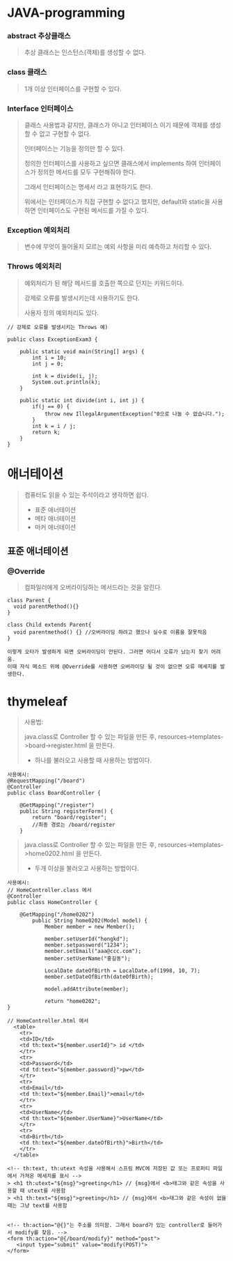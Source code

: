 # JAVA-programming

### abstract 추상클래스
> 추상 클래스는 인스턴스(객체)를 생성할 수 없다.

### class 클래스
> 1개 이상 인터페이스를 구현할 수 있다.

### Interface 인터페이스
> 클래스 사용법과 같지만, 클래스가 아니고 인터페이스 이기 때문에 객체를 생성할 수 없고 구현할 수 없다.
> 
> 인터페이스는 기능을 정의만 할 수 있다. 
> 
> 정의한 인터페이스를 사용하고 싶으면 클래스에서 implements 하여 인터페이스가 정의한 메서드를 모두 구현해줘야 한다.
> 
> 그래서 인터페이스는 명세서 라고 표현하기도 한다.
> 
> 위에서는 인터페이스가 직접 구현할 수 없다고 했지만, default와 static을 사용하면 인터페이스도 구현된 메서드를 가질 수 있다.


### Exception 예외처리
> 변수에 무엇이 들어올지 모르는 예외 사항을 미리 예측하고 처리할 수 있다.

### Throws 예외처리
> 예외처리가 된 해당 메서드를 호출한 쪽으로 던지는 키워드이다.
> 
> 강제로 오류를 발생시키는데 사용하기도 한다.
> 
> 사용자 정의 예외처리도 있다.
> 

```
// 강제로 오류를 발생시키는 Throws 예)

public class ExceptionExam3 {

    public static void main(String[] args) {
        int i = 10;
        int j = 0;
        
        int k = divide(i, j);
        System.out.println(k);
    }
    
    public static int divide(int i, int j) {
        if(j == 0) {
            throw new IllegalArgumentException("0으로 나눌 수 없습니다.");
        }
        int k = i / j;
        return k;
    }
}
```

# 애너테이션  
> 컴퓨터도 읽을 수 있는 주석이라고 생각하면 쉽다.
> - 표준 애너테이션
> - 메타 애너테이션
> - 마커 애너테이션


## 표준 애너테이션
### @Override
> 컴파일러에게 오버라이딩하는 메서드라는 것을 알린다.
```
class Parent {
  void parentMethod(){}
}

class Child extends Parent{
  void parentmethod() {} //오버라이딩 하려고 했으나 실수로 이름을 잘못적음
}

이렇게 오타가 발생하게 되면 오버라이딩이 안된다. 그러면 어디서 오류가 났는지 찾기 어려움.
이때 자식 메소드 위에 @Override를 사용하면 오버라이딩 될 것이 없으면 오류 메세지를 발생한다.
```

# thymeleaf 

> 사용법:
> 
> java.class로 Controller 할 수 있는 파일을 만든 후, resources->templates->board->register.html 을 만든다.
> - 하나를 불러오고 사용할 때 사용하는 방법이다.
```
사용예시:
@RequestMapping("/board")
@Controller
public class BoardController {
	
	@GetMapping("/register")
	public String registerForm() {
		return "board/register";
		//최종 경로는 /board/register
	}
```

> java.class로 Controller 할 수 있는 파일을 만든 후, resources->templates->home0202.html 을 만든다.
> - 두개 이상을 불러오고 사용하는 방법이다.
```
사용예시:
// HomeController.class 에서
@Controller
public class HomeController {

	@GetMapping("/home0202")
		public String home0202(Model model) {
			Member member = new Member();
			
			member.setUserId("hongkd");
			member.setpassword("1234");
			member.setEmail("aaa@ccc.com");
			member.setUserName("홍길동");
			
			LocalDate dateOfBirth = LocalDate.of(1998, 10, 7);
			member.setDateOfBirth(dateOfBirth);
			
			model.addAttribute(member);
			
			return "home0202";
}

// HomeController.html 에서
  <table>
	<tr>
	<td>ID</td>
	<td th:text="${member.userId}"> id </td>
	</tr>
	<tr>
	<td>Password</td>
	<td td:text="${member.password}">pw</td>
	</tr>
	<tr>
	<td>Email</td>
	<td th:text="${member.Email}">email</td>
	</tr>
	<tr>
	<td>UserName</td>
	<td th:text="${member.UserName}">UserName</td>
	</tr>
	<tr>
	<td>Birth</td>
	<td th:text="${member.dateOfBirth}">Birth</td>
	</tr>
  </table>
```

> <!-- 타임리프 사용 선언을 했기 때문에 html 파일에서 !DOCTYPE html 필요없음-->
> 
> <html xmlns:th="http://www.thymeleaf.org">


> <!-- 타임리프 마크업에는 th속성으로 시작한다. -->
```
<!-- th:text, th:utext 속성을 사용해서 스프링 MVC에 저장된 값 또는 프로퍼티 파일에서 가져온 메세지를 표시 -->
> <h1 th:utext="${msg}">greeting</h1> // {msg}에서 <b>태그와 같은 속성을 사용할 때 utext를 사용함
> <h1 th:text="${msg}">greeting</h1> // {msg}에서 <b>태그와 같은 속성이 없을 때는 그냥 text를 사용함

	
<!-- th:action="@{}"는 주소를 의미함. 그래서 board가 있는 controller로 들어가서 modify를 찾음. -->	
<form th:action="@{/board/modify}" method="post">
   <input type="submit" value="modify(POST)">
</form>
```



